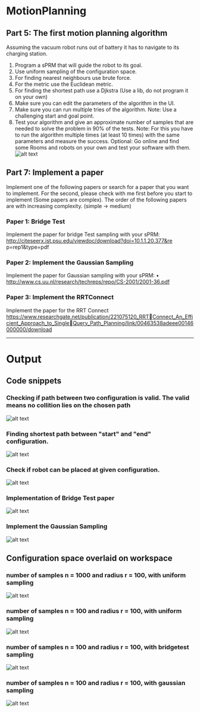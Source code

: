 # MotionPlanning

## Part 5: The first motion planning algorithm

Assuming the vacuum robot runs out of battery it has to navigate to its charging station.
1) Program a sPRM that will guide the robot to its goal.
1) Use uniform sampling of the configuration space.
2) For finding nearest neighbours use brute force.
3) For the metric use the Euclidean metric.
4) For finding the shortest path use a Djkstra (Use a lib, do not program it on your own)
2) Make sure you can edit the parameters of the algorithm in the UI.
3) Make sure you can run multiple tries of the algorithm.
Note: Use a challenging start and goal point.
4) Test your algorithm and give an approximate number of samples that are needed to solve the problem in 
90% of the tests.
Note: For this you have to run the algorithm multiple times (at least 10 times) with the same parameters and measure the success.
Optional:
Go online and find some Rooms and robots on your own and test your software with them.
![alt text](https://raw.githubusercontent.com/escvelo/monorepo/master/motionplanning/images/Room.bmp)


## Part 7: Implement a paper
Implement one of the following papers or search for a paper that you 
want to implement. For the second, please check with me first before 
you start to implement (Some papers are complex).
The order of the following papers are with increasing complexity. 
(simple -> medium)

### Paper 1: Bridge Test
Implement the paper for bridge Test sampling with your sPRM:
http://citeseerx.ist.psu.edu/viewdoc/download?doi=10.1.1.20.377&re
p=rep1&type=pdf

### Paper 2: Implement the Gaussian Sampling
Implement the paper for Gaussian sampling with your sPRM:
• http://www.cs.uu.nl/research/techreps/repo/CS-2001/2001-36.pdf


### Paper 3: Implement the RRTConnect
Implement the paper for the RRT Connect
https://www.researchgate.net/publication/221075120_RRTConnect_An_Efficient_Approach_to_SingleQuery_Path_Planning/link/00463538adeee00146000000/download


---------------------------------------------------------------------------------------------------------------------------------------------------------------------

# Output


## Code snippets 

### Checking if path between two configuration is valid. The valid means no collition lies on the chosen path
![alt text](https://github.com/escvelo/monorepo/blob/master/motionplanning/output/isValidEdge.JPG)

### Finding shortest path between "start" and "end" configuration.
![alt text](https://github.com/escvelo/monorepo/blob/master/motionplanning/output/shortestPath.JPG)

### Check if robot can be placed at given configuration.
![alt text](https://github.com/escvelo/monorepo/blob/master/motionplanning/output/uniform_cfreeSpace.JPG)

### Implementation of Bridge Test paper
![alt text](https://github.com/escvelo/monorepo/blob/master/motionplanning/output/Bridge_test.JPG)

### Implement the Gaussian Sampling
![alt text](https://github.com/escvelo/monorepo/blob/master/motionplanning/output/Gaussian_sigma40.JPG)

## Configuration space overlaid on workspace

### number of samples n = 1000 and radius r = 100, with uniform sampling
![alt text](https://github.com/escvelo/monorepo/blob/master/motionplanning/output/cs_n_1000_r_100_BT_uniform.JPG)

### number of samples n = 100 and radius r = 100, with uniform sampling 
![alt text](https://github.com/escvelo/monorepo/blob/master/motionplanning/output/cs_n_100_r_100_sigma_40_uniform.JPG)

### number of samples n = 100 and radius r = 100, with bridgetest sampling 
![alt text](https://github.com/escvelo/monorepo/blob/master/motionplanning/output/cs_n_100_r_100_sigma_40_bridgetest.JPG)

### number of samples n = 100 and radius r = 100, with gaussian sampling 
![alt text](https://github.com/escvelo/monorepo/blob/master/motionplanning/output/cs_n_100_r_100_sigma_40_gaussian.JPG)
























